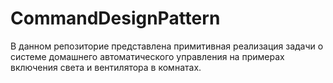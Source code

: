 # CommandDesignPattern
В данном репозиторие представлена примитивная реализация задачи о системе домашнего автоматического управления на примерах включения света и вентилятора в комнатах.
